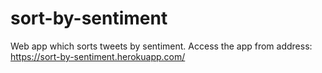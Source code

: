 # sort-by-sentiment
Web app which sorts tweets by sentiment. 
Access the app from address: https://sort-by-sentiment.herokuapp.com/
